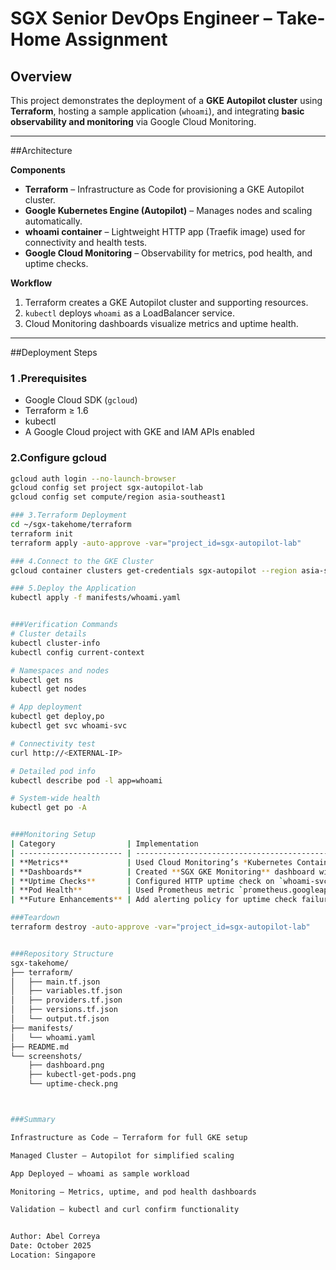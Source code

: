 # SGX Senior DevOps Engineer – Take-Home Assignment

## Overview
This project demonstrates the deployment of a **GKE Autopilot cluster** using **Terraform**, hosting a sample application (`whoami`), and integrating **basic observability and monitoring** via Google Cloud Monitoring.

---

##Architecture

**Components**
- **Terraform** – Infrastructure as Code for provisioning a GKE Autopilot cluster.  
- **Google Kubernetes Engine (Autopilot)** – Manages nodes and scaling automatically.  
- **whoami container** – Lightweight HTTP app (Traefik image) used for connectivity and health tests.  
- **Google Cloud Monitoring** – Observability for metrics, pod health, and uptime checks.

**Workflow**
1. Terraform creates a GKE Autopilot cluster and supporting resources.  
2. `kubectl` deploys `whoami` as a LoadBalancer service.  
3. Cloud Monitoring dashboards visualize metrics and uptime health.

---

##Deployment Steps

### 1️ .Prerequisites
- Google Cloud SDK (`gcloud`)
- Terraform ≥ 1.6
- kubectl
- A Google Cloud project with GKE and IAM APIs enabled

### 2️.Configure gcloud
```bash
gcloud auth login --no-launch-browser
gcloud config set project sgx-autopilot-lab
gcloud config set compute/region asia-southeast1

### 3.️Terraform Deployment
cd ~/sgx-takehome/terraform
terraform init
terraform apply -auto-approve -var="project_id=sgx-autopilot-lab"

### 4️.Connect to the GKE Cluster
gcloud container clusters get-credentials sgx-autopilot --region asia-southeast1 --project sgx-autopilot-lab

### 5.Deploy the Application
kubectl apply -f manifests/whoami.yaml


###Verification Commands
# Cluster details
kubectl cluster-info
kubectl config current-context

# Namespaces and nodes
kubectl get ns
kubectl get nodes

# App deployment
kubectl get deploy,po
kubectl get svc whoami-svc

# Connectivity test
curl http://<EXTERNAL-IP>

# Detailed pod info
kubectl describe pod -l app=whoami

# System-wide health
kubectl get po -A


###Monitoring Setup
| Category                | Implementation                                                                                                                                                                                          |
| ----------------------- | ------------------------------------------------------------------------------------------------------------------------------------------------------------------------------------------------------- |
| **Metrics**             | Used Cloud Monitoring’s *Kubernetes Container* metrics (`CPU usage time`, `Memory usage`). Filtered by `pod_name=whoami` and aggregated by mean.                                                        |
| **Dashboards**          | Created **SGX GKE Monitoring** dashboard with:<br>• Combined CPU & Memory line chart<br>• **Whoami Uptime Status** scorecard (green/red thresholds)<br>• **Pod Phase Status** chart showing pod states. |
| **Uptime Checks**       | Configured HTTP uptime check on `whoami-svc` external IP (`http://<EXTERNAL-IP>`). Monitored 1-minute intervals for 200 OK response.                                                                    |
| **Pod Health**          | Used Prometheus metric `prometheus.googleapis.com/kube_pod_status_phase/gauge`, grouped by `phase` (`Running`, `Pending`, `Failed`).                                                                    |
| **Future Enhancements** | Add alerting policy for uptime check failures, 99.9% SLO dashboard, and Workload Identity integration.                                                                                           |

###Teardown
terraform destroy -auto-approve -var="project_id=sgx-autopilot-lab"


###Repository Structure
sgx-takehome/
├── terraform/
│   ├── main.tf.json
│   ├── variables.tf.json
│   ├── providers.tf.json
│   ├── versions.tf.json
│   └── output.tf.json
├── manifests/
│   └── whoami.yaml
├── README.md
└── screenshots/
    ├── dashboard.png
    ├── kubectl-get-pods.png
    └── uptime-check.png



###Summary

Infrastructure as Code – Terraform for full GKE setup

Managed Cluster – Autopilot for simplified scaling

App Deployed – whoami as sample workload

Monitoring – Metrics, uptime, and pod health dashboards

Validation – kubectl and curl confirm functionality


Author: Abel Correya
Date: October 2025
Location: Singapore

